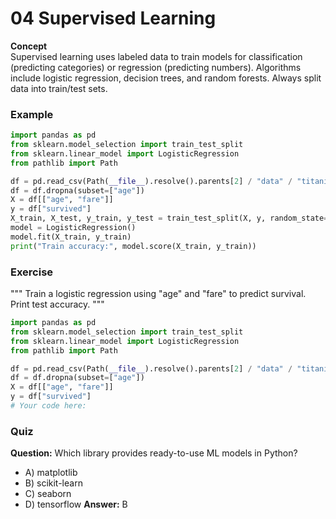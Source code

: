 # 04 Supervised Learning

**Concept**  
Supervised learning uses labeled data to train models for classification (predicting categories) or regression (predicting numbers). Algorithms include logistic regression, decision trees, and random forests. Always split data into train/test sets.

### Example
```python
import pandas as pd
from sklearn.model_selection import train_test_split
from sklearn.linear_model import LogisticRegression
from pathlib import Path

df = pd.read_csv(Path(__file__).resolve().parents[2] / "data" / "titanic.csv")
df = df.dropna(subset=["age"])
X = df[["age", "fare"]]
y = df["survived"]
X_train, X_test, y_train, y_test = train_test_split(X, y, random_state=42)
model = LogisticRegression()
model.fit(X_train, y_train)
print("Train accuracy:", model.score(X_train, y_train))
```

### Exercise
"""
Train a logistic regression using "age" and "fare" to predict survival. Print test accuracy.
"""
```python
import pandas as pd
from sklearn.model_selection import train_test_split
from sklearn.linear_model import LogisticRegression
from pathlib import Path

df = pd.read_csv(Path(__file__).resolve().parents[2] / "data" / "titanic.csv")
df = df.dropna(subset=["age"])
X = df[["age", "fare"]]
y = df["survived"]
# Your code here:
```

### Quiz
**Question:** Which library provides ready-to-use ML models in Python?
- A) matplotlib
- B) scikit-learn
- C) seaborn
- D) tensorflow
**Answer:** B